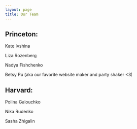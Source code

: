 ```yaml
---
layout: page
title: Our Team
---
```




## Princeton: 

Kate Ivshina

Liza Rozenberg

Nadya Fishchenko

Betsy Pu (aka our favorite website maker and party shaker <3)

## Harvard:

Polina Galouchko

Nika Rudenko

Sasha Zhigalin
